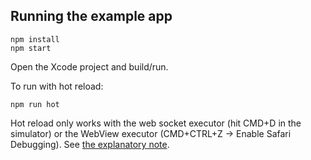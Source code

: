 ## Running the example app

```
npm install
npm start
```

Open the Xcode project and build/run.

To run with hot reload:

```
npm run hot
```

Hot reload only works with the web socket executor (hit CMD+D in the simulator) or the WebView executor (CMD+CTRL+Z -> Enable Safari Debugging). See [the explanatory note](https://github.com/mjohnston/react-native-webpack-server#hot-reload).
